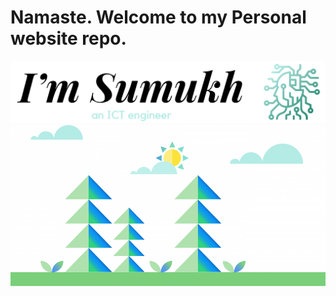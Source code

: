 # Namaste. Welcome to my Personal website repo.

![Sample Image](imria.png)
![Sample Image](bgimg.png)
